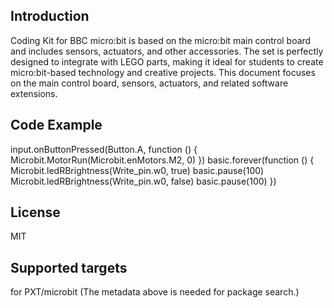 ## Introduction
Coding Kit for BBC micro:bit is based on the micro:bit main control board and includes sensors, actuators, and other accessories. The set is perfectly designed to integrate with LEGO parts, making it ideal for students to create micro:bit-based technology and creative projects. This document focuses on the main control board, sensors, actuators, and related software extensions.

## Code Example

input.onButtonPressed(Button.A, function () {
    Microbit.MotorRun(Microbit.enMotors.M2, 0)
})
basic.forever(function () {
    Microbit.ledRBrightness(Write_pin.w0, true)
    basic.pause(100)
    Microbit.ledRBrightness(Write_pin.w0, false)
    basic.pause(100)
})


## License
MIT

## Supported targets
for PXT/microbit (The metadata above is needed for package search.)
